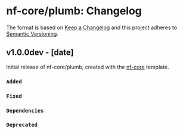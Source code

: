 # nf-core/plumb: Changelog

The format is based on [Keep a Changelog](https://keepachangelog.com/en/1.0.0/)
and this project adheres to [Semantic Versioning](https://semver.org/spec/v2.0.0.html).

## v1.0.0dev - [date]

Initial release of nf-core/plumb, created with the [nf-core](https://nf-co.re/) template.

### `Added`

### `Fixed`

### `Dependencies`

### `Deprecated`
